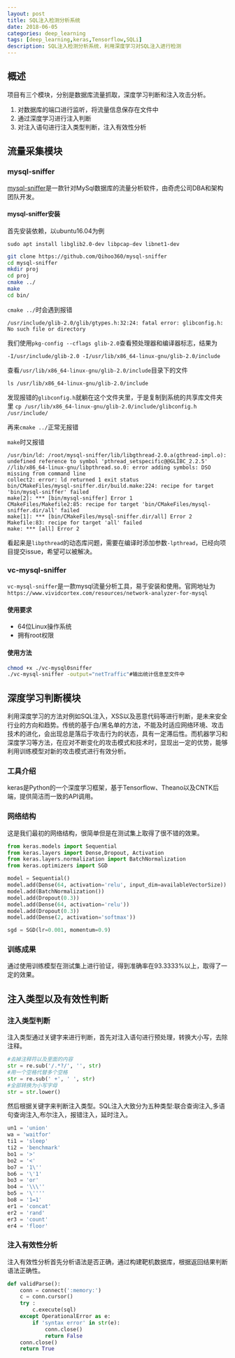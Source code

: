 ```yaml
---
layout: post
title: SQL注入检测分析系统
date: 2018-06-05
categories: deep_learning
tags: [deep_learning,keras,Tensorflow,SQLi]
description: SQL注入检测分析系统，利用深度学习对SQL注入进行检测
---
```


## 概述
项目有三个模块，分别是数据库流量抓取，深度学习判断和注入攻击分析。

1. 对数据库的端口进行监听，将流量信息保存在文件中
2. 通过深度学习进行注入判断
3. 对注入语句进行注入类型判断，注入有效性分析


## 流量采集模块
### mysql-sniffer
[mysql-sniffer](https://github.com/Qihoo360/mysql-sniffer)是一款针对MySql数据库的流量分析软件，由奇虎公司DBA和架构团队开发。
#### mysql-sniffer安装
首先安装依赖，以ubuntu16.04为例
```
sudo apt install libglib2.0-dev libpcap-dev libnet1-dev
```


```bash
git clone https://github.com/Qihoo360/mysql-sniffer
cd mysql-sniffer
mkdir proj
cd proj
cmake ../
make
cd bin/
```

`cmake ../`时会遇到报错

```
/usr/include/glib-2.0/glib/gtypes.h:32:24: fatal error: glibconfig.h: No such file or directory
```

我们使用`pkg-config --cflags glib-2.0`查看预处理器和编译器标志，结果为

`-I/usr/include/glib-2.0 -I/usr/lib/x86_64-linux-gnu/glib-2.0/include`

查看`/usr/lib/x86_64-linux-gnu/glib-2.0/include`目录下的文件

`ls /usr/lib/x86_64-linux-gnu/glib-2.0/include`

发现报错的`glibconfig.h`就躺在这个文件夹里，于是复制到系统的共享库文件夹里
`cp /usr/lib/x86_64-linux-gnu/glib-2.0/include/glibconfig.h /usr/include/`

再来`cmake ../`正常无报错

`make`时又报错
```
/usr/bin/ld: /root/mysql-sniffer/lib/libgthread-2.0.a(gthread-impl.o): undefined reference to symbol 'pthread_setspecific@@GLIBC_2.2.5'
//lib/x86_64-linux-gnu/libpthread.so.0: error adding symbols: DSO missing from command line
collect2: error: ld returned 1 exit status
bin/CMakeFiles/mysql-sniffer.dir/build.make:224: recipe for target 'bin/mysql-sniffer' failed
make[2]: *** [bin/mysql-sniffer] Error 1
CMakeFiles/Makefile2:85: recipe for target 'bin/CMakeFiles/mysql-sniffer.dir/all' failed
make[1]: *** [bin/CMakeFiles/mysql-sniffer.dir/all] Error 2
Makefile:83: recipe for target 'all' failed
make: *** [all] Error 2
```
看起来是`libpthread`的动态库问题，需要在编译时添加参数`-lpthread`，已经向项目提交issue，希望可以被解决。

### vc-mysql-sniffer
`vc-mysql-sniffer`是一款mysql流量分析工具，易于安装和使用。官网地址为`https://www.vividcortex.com/resources/network-analyzer-for-mysql`

#### 使用要求
- 64位Linux操作系统
- 拥有root权限
#### 使用方法 
```bash 
chmod +x ./vc-mysql0sniffer
./vc-mysql-sniffer -output="netTraffic"#输出统计信息至文件中
```

## 深度学习判断模块
利用深度学习的方法对例如SQL注入，XSS以及恶意代码等进行判断，是未来安全行业的方向和趋势。传统的基于白/黑名单的方法，不能及时适应网络环境、攻击技术的进化，会出现总是落后于攻击行为的状态，具有一定滞后性。而机器学习和深度学习等方法，在应对不断变化的攻击模式和技术时，显现出一定的优势，能够利用训练模型对新的攻击模式进行有效分析。
### 工具介绍
keras是Python的一个深度学习框架，基于Tensorflow、Theano以及CNTK后端，提供简洁而一致的API调用。

### 网络结构
这是我们最初的网络结构，很简单但是在测试集上取得了很不错的效果。
```python
from keras.models import Sequential
from keras.layers import Dense,Dropout, Activation
from keras.layers.normalization import BatchNormalization
from keras.optimizers import SGD

model = Sequential()
model.add(Dense(64, activation='relu', input_dim=availableVectorSize))
model.add(BatchNormalization())
model.add(Dropout(0.3))
model.add(Dense(64, activation='relu'))
model.add(Dropout(0.3))
model.add(Dense(2, activation='softmax'))

sgd = SGD(lr=0.001, momentum=0.9)
```

### 训练成果
通过使用训练模型在测试集上进行验证，得到准确率在93.3333%以上，取得了一定的效果。

## 注入类型以及有效性判断
### 注入类型判断
注入类型通过关键字来进行判断，首先对注入语句进行预处理，转换大小写，去除注释。
```python
#去掉注释符以及里面的内容
str = re.sub('/.*?/', '', str)
#用一个空格代替多个空格
str = re.sub(' +', ' ', str)
#全部转换为小写字母
str = str.lower()
```

然后根据关键字来判断注入类型。SQL注入大致分为五种类型:联合查询注入,多语句查询注入,布尔注入，报错注入，延时注入。
```python
un1 = 'union'
wa = 'waitfor'
ti1 = 'sleep'
ti2 = 'benchmark'
bo1 = '>'
bo2 = '<'
bo7 = '1\''
bo6 = '\'1'
bo3 = 'or'
bo4 = '\\\''
bo5 = '\''''
bo8 = '1=1'
er1 = 'concat'
er2 = 'rand'
er3 = 'count'
er4 = 'floor'
```
### 注入有效性分析
注入有效性分析首先分析语法是否正确，通过构建靶机数据库，根据返回结果判断语法正确性。
```python
def validParse():
    conn = connect(':memory:')
    c = conn.cursor()
    try :
        c.execute(sql)
    except OperationalError as e:
        if 'syntax error' in str(e):
            conn.close()
            return False
    conn.close()
    return True
```